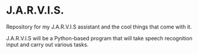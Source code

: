 # J.A.R.V.I.S.
Repository for my J.A.R.V.I.S assistant and the cool things that come with it. 

J.A.R.V.I.S will be a Python-based program that will take speech recognition input and carry out various tasks. 
